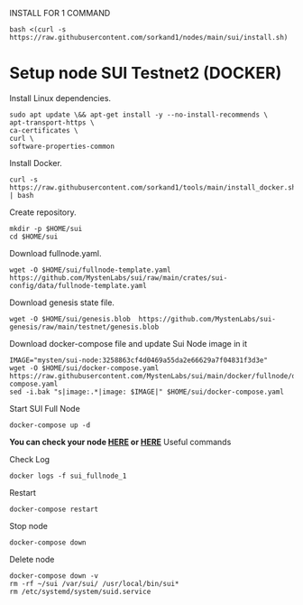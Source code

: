 INSTALL FOR 1 COMMAND

```
bash <(curl -s https://raw.githubusercontent.com/sorkand1/nodes/main/sui/install.sh)
```




# Setup node SUI Testnet2 (DOCKER)

Install Linux dependencies.

```
sudo apt update \&& apt-get install -y --no-install-recommends \
apt-transport-https \
ca-certificates \
curl \
software-properties-common
```

Install Docker.

```
curl -s https://raw.githubusercontent.com/sorkand1/tools/main/install_docker.sh | bash
```

Create repository.

```
mkdir -p $HOME/sui
cd $HOME/sui
```

Download fullnode.yaml.

```
wget -O $HOME/sui/fullnode-template.yaml https://github.com/MystenLabs/sui/raw/main/crates/sui-config/data/fullnode-template.yaml
```

Download genesis state file.

```
wget -O $HOME/sui/genesis.blob  https://github.com/MystenLabs/sui-genesis/raw/main/testnet/genesis.blob
```

Download docker-compose file and update Sui Node image in it

```
IMAGE="mysten/sui-node:3258863cf4d0469a55da2e66629a7f04831f3d3e"
wget -O $HOME/sui/docker-compose.yaml https://raw.githubusercontent.com/MystenLabs/sui/main/docker/fullnode/docker-compose.yaml
sed -i.bak "s|image:.*|image: $IMAGE|" $HOME/sui/docker-compose.yaml
```

Start SUI Full Node

```
docker-compose up -d
```

<B>You can check your node [HERE](https://sui.explorers.guru/node) or [HERE](https://www.scale3labs.com/check/sui)</B>
Useful commands

Check Log

```
docker logs -f sui_fullnode_1
```

Restart

```
docker-compose restart
```

Stop node

```
docker-compose down
```

Delete node

```
docker-compose down -v
rm -rf ~/sui /var/sui/ /usr/local/bin/sui*
rm /etc/systemd/system/suid.service
```


